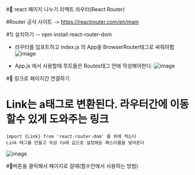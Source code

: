 #🎃 react 페이지 나누기 리액트 라우터(React Router)

#Router 공식 사이트 -> https://reactrouter.com/en/main

#1) 설치하기 -- npm install react-router-dom

* 라우터를 임포트하고 index.js 의 App을 BrowserRouter태그로 싸줘야함
![image](https://github.com/manbock/node.js/assets/145514177/35c9c366-25fd-4768-bfaa-4fc48c0687b0)



* App.js 에서 사용할때 루트들은  Routes태그 안에 작성해야한다.
![image](https://github.com/manbock/node.js/assets/145514177/be8d409e-6a1d-4a8b-9c50-b0ee7853ce7c)


#🎃 링크로 페이지간 연결하기

# Link는 a태그로 변환된다. 라우터간에 이동할수 있게 도와주는 링크
```
import {Link} from 'react-router-dom' 를 위에 적는다
Link 태그를 만들고 속성 to에 값으로 설정해둔 패스이름을 넣어준다
```

![image](https://github.com/manbock/node.js/assets/145514177/9cd4613f-aba4-4ff0-a7c9-ef9845b05e02)



#🎃버튼을 클릭해서 페이지로 갈때(함수안에서 사용하는 방법)
